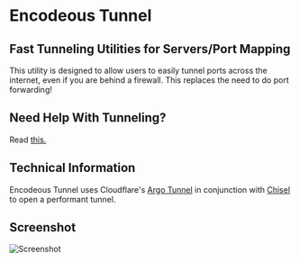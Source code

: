 # Encodeous Tunnel

## Fast Tunneling Utilities for Servers/Port Mapping

  This utility is designed to allow users to easily tunnel ports across the internet, even if you are behind a firewall. This replaces the need to do port forwarding!

## Need Help With Tunneling?

Read [this.](https://github.com/encodeous/encodeous-tunnel/blob/master/TUTORIAL.md)

## Technical Information

  Encodeous Tunnel uses Cloudflare's [Argo Tunnel](https://github.com/cloudflare/cloudflared) in conjunction with [Chisel](https://github.com/jpillora/chisel) to open a performant tunnel.

## Screenshot

![Screenshot](https://i.imgur.com/mmqmeYh.png)
